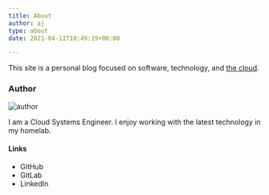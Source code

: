```yaml
---
title: About
author: aj
type: about
date: 2021-04-11T18:49:19+00:00

---
```


This site is a personal blog focused on software, technology, and [the cloud][1].

### Author

![author](/images/whoami/whoami.png)

I am a Cloud Systems Engineer. I enjoy working with the latest technology in my homelab.

#### Links

- GitHub
- GitLab
- LinkedIn

 [1]: https://en.wikipedia.org/wiki/Cloud_computing